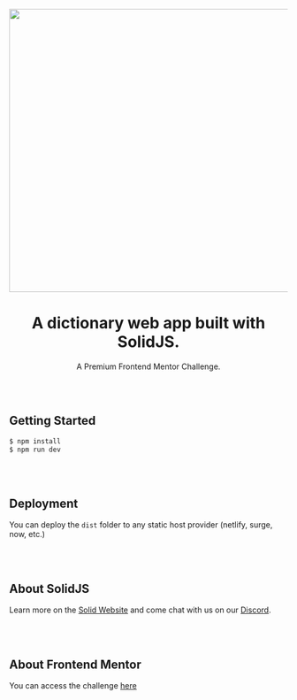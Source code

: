<br>&nbsp;<br>

<div align="center">
    <img src="https://github.com/MindLaborDev/solidjs-dictionary-web-app/blob/master/src/assets/demo.jpg?raw=true" width="512">
    <h1 align="center">
        A dictionary web app built with SolidJS.
    </h1>
        <p>A Premium Frontend Mentor Challenge.</p>
</div>
<br>&nbsp;<br>

## Getting Started

```bash
$ npm install
$ npm run dev
```

<br>&nbsp;<br>

## Deployment

You can deploy the `dist` folder to any static host provider (netlify, surge, now, etc.)

<br>&nbsp;<br>

## About SolidJS

Learn more on the [Solid Website](https://solidjs.com) and come chat with us on our [Discord](https://discord.com/invite/solidjs).

<br>&nbsp;<br>
## About Frontend Mentor
You can access the challenge [here](https://www.frontendmentor.io/challenges/dictionary-web-app-h5wwnyuKFL)
